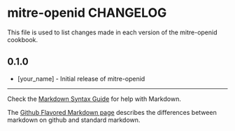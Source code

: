 mitre-openid CHANGELOG
======================

This file is used to list changes made in each version of the mitre-openid cookbook.

0.1.0
-----
- [your_name] - Initial release of mitre-openid

- - -
Check the [Markdown Syntax Guide](http://daringfireball.net/projects/markdown/syntax) for help with Markdown.

The [Github Flavored Markdown page](http://github.github.com/github-flavored-markdown/) describes the differences between markdown on github and standard markdown.
